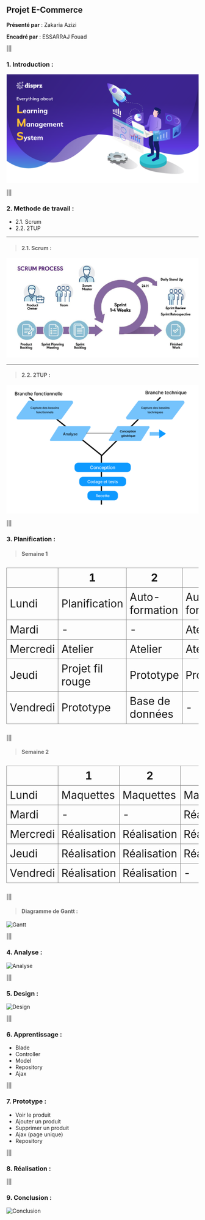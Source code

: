 ## Projet E-Commerce 

**Présenté par** : Zakaria Azizi

**Encadré par** : ESSARRAJ Fouad

|||
### 1. Introduction : 

![Introduction](../assets/img/lms.webp)

|||
### 2. Methode de travail :
- 2.1. Scrum
- 2.2. 2TUP


---
> #### 2.1. Scrum :
![Scrum](../assets/img/Scrum.png)

---
> #### 2.2. 2TUP :
![2TUP](../assets/img/2TUP.png)

|||
### 3. Planification :

> #### Semaine 1
<table style="font-size: 28px; border-collapse: collapse; width: 100%;">
  <thead>
    <tr>
      <th style="border: 1px solid grey; padding: 8px;"></th>
      <th style="border: 1px solid grey; padding: 8px;">1</th>
      <th style="border: 1px solid grey; padding: 8px;">2</th>
      <th style="border: 1px solid grey; padding: 8px;">3</th>
    </tr>
  </thead>
  <tbody>
    <tr>
      <td style="border: 1px solid grey; padding: 8px;">Lundi</td>
      <td style="border: 1px solid grey; padding: 8px;">Planification</td>
      <td style="border: 1px solid grey; padding: 8px;">Auto-formation</td>
      <td style="border: 1px solid grey; padding: 8px;">Auto-formation</td>
    </tr>
    <tr>
      <td style="border: 1px solid grey; padding: 8px;">Mardi</td>
      <td style="border: 1px solid grey; padding: 8px;">-</td>
      <td style="border: 1px solid grey; padding: 8px;">-</td>
      <td style="border: 1px solid grey; padding: 8px;">Atelier</td>
    </tr>
    <tr>
      <td style="border: 1px solid grey; padding: 8px;">Mercredi</td>
      <td style="border: 1px solid grey; padding: 8px;">Atelier</td>
      <td style="border: 1px solid grey; padding: 8px;">Atelier</td>
      <td style="border: 1px solid grey; padding: 8px;">Atelier</td>
    </tr>
    <tr>
      <td style="border: 1px solid grey; padding: 8px;">Jeudi</td>
      <td style="border: 1px solid grey; padding: 8px;">Projet fil rouge</td>
      <td style="border: 1px solid grey; padding: 8px;">Prototype</td>
      <td style="border: 1px solid grey; padding: 8px;">Prototype</td>
    </tr>
    <tr>
      <td style="border: 1px solid grey; padding: 8px;">Vendredi</td>
      <td style="border: 1px solid grey; padding: 8px;">Prototype</td>
      <td style="border: 1px solid grey; padding: 8px;">Base de données</td>
      <td style="border: 1px solid grey; padding: 8px;">-</td>
    </tr>
  </tbody>
</table>

|||
> #### Semaine 2 
<table style="font-size: 28px; border-collapse: collapse; width: 100%;">
  <thead>
    <tr>
      <th style="border: 1px solid grey; padding: 8px;"></th>
      <th style="border: 1px solid grey; padding: 8px;">1</th>
      <th style="border: 1px solid grey; padding: 8px;">2</th>
      <th style="border: 1px solid grey; padding: 8px;">3</th>
    </tr>
  </thead>
  <tbody>
    <tr>
      <td style="border: 1px solid grey; padding: 8px;">Lundi</td>
      <td style="border: 1px solid grey; padding: 8px;">Maquettes</td>
      <td style="border: 1px solid grey; padding: 8px;">Maquettes</td>
      <td style="border: 1px solid grey; padding: 8px;">Maquettes</td>
    </tr>
    <tr>
      <td style="border: 1px solid grey; padding: 8px;">Mardi</td>
      <td style="border: 1px solid grey; padding: 8px;">-</td>
      <td style="border: 1px solid grey; padding: 8px;">-</td>
      <td style="border: 1px solid grey; padding: 8px;">Réalisation</td>
    </tr>
    <tr>
      <td style="border: 1px solid grey; padding: 8px;">Mercredi</td>
      <td style="border: 1px solid grey; padding: 8px;">Réalisation</td>
      <td style="border: 1px solid grey; padding: 8px;">Réalisation</td>
      <td style="border: 1px solid grey; padding: 8px;">Réalisation</td>
    </tr>
    <tr>
      <td style="border: 1px solid grey; padding: 8px;">Jeudi</td>
      <td style="border: 1px solid grey; padding: 8px;">Réalisation</td>
      <td style="border: 1px solid grey; padding: 8px;">Réalisation</td>
      <td style="border: 1px solid grey; padding: 8px;">Réalisation</td>
    </tr>
    <tr>
      <td style="border: 1px solid grey; padding: 8px;">Vendredi</td>
      <td style="border: 1px solid grey; padding: 8px;">Réalisation</td>
      <td style="border: 1px solid grey; padding: 8px;">Réalisation</td>
      <td style="border: 1px solid grey; padding: 8px;">-</td>
    </tr>
  </tbody>
</table>

|||
> #### Diagramme de Gantt : 
![Gantt](../assets/img/Gantt.png)

|||
### 4. Analyse :

![Analyse](assets/Analyse.svg)

|||
### 5. Design :

![Design](assets/Design.svg)

|||
### 6. Apprentissage :

- Blade
- Controller
- Model
- Repository
- Ajax

|||
### 7. Prototype :

- Voir le produit
- Ajouter un produit
- Supprimer un produit
- Ajax (page unique)
- Repository


|||
### 8. Réalisation :

|||
### 9. Conclusion :

![Conclusion](assets/Conclusion.svg)

